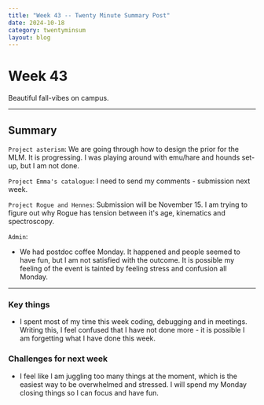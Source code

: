 ```yaml
---
title: "Week 43 -- Twenty Minute Summary Post"
date: 2024-10-18
category: twentyminsum
layout: blog
---
```

# Week 43
Beautiful fall-vibes on campus.

---
## Summary
`Project asterism`: We are going through how to design the prior for the MLM. It is progressing. I was playing around with emu/hare and hounds set-up, but I am not done.

`Project Emma's catalogue`: I need to send my comments - submission next week.

`Project Rogue and Hennes`: Submission will be November 15. I am trying to figure out why Rogue has tension between it's age, kinematics and spectroscopy.


`Admin`:
- We had postdoc coffee Monday. It happened and people seemed to have fun, but I am not satisfied with the outcome. It is possible my feeling of the event is tainted by feeling stress and confusion all Monday.


---

### Key things
- I spent most of my time this week coding, debugging and in meetings. Writing this, I feel confused that I have not done more - it is possible I am forgetting what I have done this week.

### Challenges for next week
- I feel like I am juggling too many things at the moment, which is the easiest way to be overwhelmed and stressed. I will spend my Monday closing things so I can focus and have fun.
